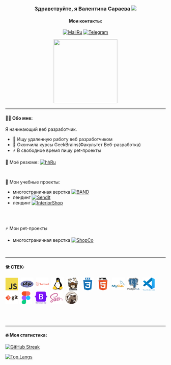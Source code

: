 <div align="center">

  ### Здравствуйте, я Валентина Сараева <img src="https://github.com/blackcater/blackcater/raw/main/images/Hi.gif" height="32"/>
   
  #### Мои контакты:
  <a href="mailto:sarayeva.valentina@mail.ru"><img src="https://img.shields.io/badge/@Mail-blue?style=for-the-badge&logo=mail&logoColor=white" alt="MailRu"/></a>
  <a href="https://t.me/kantor07" target="_blank" ><img src="https://img.shields.io/badge/Telegram-blue?style=for-the-badge&logo=telegram&logoColor=white" alt="Telegram"/></a>
</div>

<div align="center">
 <img src="https://media.giphy.com/media/VIKOfvqJHcVDrdVivT/giphy.gif" width="200" height="200"/>
</div>

---
#### :woman_technologist: Обо мне:
Я начинающий веб разработчик. 
- :telescope: Ищу удаленную работу веб разработчиком
- :seedling: Окончила курсы GeekBrains(Факультет Веб-разработка)
- :zap: В свободное время пишу pet-проекты

:page_with_curl: Моё резюме:
[<img src="https://img.shields.io/badge/hh.ru-red?style=for-the-badge&logo=headhanter&logoColor=white" alt="hhRu"/>](https://hh.ru/resume/c9b485edff0ce011750039ed1f4e6348654c4b?hhtmFrom=resume_list")

<br>

👀 Мои учебные проекты:
- многостраничная верстка <a href="https://github.com/kantor07/BRANDshop" target="_blank" ><img src="https://img.shields.io/badge/BRAND-pink" alt="BAND"/></a>
- лендинг <a href="https://github.com/kantor07/SendIt" target="_blank" ><img src="https://img.shields.io/badge/SendIt-blue" alt="SendIt"/></a>
- лендинг <a href="https://github.com/kantor07/InteriorShop" target="_blank" ><img src="https://img.shields.io/badge/InteriorShop-red" alt="InteriorShop"/></a> 
<br>
<br>

:zap: Мои pet-проекты
- многостраничная верстка <a href="https://github.com/kantor07/shopCo" target="_blank" ><img src="https://img.shields.io/badge/ShopCo-grey" alt="ShopCo"/></a>

<br>

---
#### :hammer_and_wrench: СТЕК:
<div>
  <img src="https://github.com/devicons/devicon/blob/master/icons/javascript/javascript-original.svg" title="JavaScript" alt="JavaScript" width="40" height="40"/>&nbsp;
  <img src="https://github.com/devicons/devicon/blob/master/icons/php/php-original.svg" title="PHP" alt="PHP" width="40" height="40"/>&nbsp;
  <img src="https://github.com/devicons/devicon/blob/master/icons/laravel/laravel-original-wordmark.svg" title="Laravel" alt="Laravel" width="40" height="40"/>&nbsp;
  <img src="https://github.com/devicons/devicon/blob/master/icons/linux/linux-original.svg" title="Linux" alt="Linux" width="40" height="40"/>&nbsp;
  <img src="https://github.com/devicons/devicon/blob/master/icons/composer/composer-original.svg" title="Composer" alt="Composer" width="40" height="40"/>&nbsp;
  <img src="https://github.com/devicons/devicon/blob/master/icons/css3/css3-plain-wordmark.svg"  title="CSS3" alt="CSS" width="40" height="40"/>&nbsp; 
  <img src="https://github.com/devicons/devicon/blob/master/icons/html5/html5-original-wordmark.svg" title="HTML5" alt="HTML" width="40" height="40"/>&nbsp;
  <img src="https://github.com/devicons/devicon/blob/master/icons/mysql/mysql-original-wordmark.svg" title="MySQL"  alt="MySQL" width="40" height="40"/>&nbsp;
  <img src="https://github.com/devicons/devicon/blob/master/icons/postgresql/postgresql-original-wordmark.svg" title="PostgreSQL"  alt="PostgreSQL" width="40" height="40"/>&nbsp;
  <img src="https://github.com/devicons/devicon/blob/master/icons/vscode/vscode-original-wordmark.svg" title="VSCode" alt="VSCode" width="40" height="40" color="blue"/>&nbsp;
  <img src="https://github.com/devicons/devicon/blob/master/icons/git/git-original-wordmark.svg" title="Git" alt="Git" width="40" height="40"/>
  <img src="https://github.com/devicons/devicon/blob/master/icons/figma/figma-original.svg" title="Figma" alt="Figma" width="40" height="40"/>&nbsp;
  <img src="https://github.com/devicons/devicon/blob/master/icons/bootstrap/bootstrap-original-wordmark.svg" title="Bootstrap" alt="Bootstrap" width="40" height="40"/>&nbsp;
  <img src="https://github.com/devicons/devicon/blob/master/icons/sass/sass-original.svg"  title="SASS" alt="SASS" width="40" height="40"/>&nbsp;
  <img src="https://github.com/devicons/devicon/blob/master/icons/dbeaver/dbeaver-original.svg" title="DBeaver"  alt="DBeaver" width="40" height="40"/>&nbsp;
</div>

<br>
<br>
<br>

---
#### :fire: Моя статистика:
[![GitHub Streak](http://github-readme-streak-stats.herokuapp.com?user=kantor07&theme=vue&locale=ru&exclude_days=Mon&stroke=89EBE5)](https://git.io/streak-stats)

[![Top Langs](https://github-readme-stats.vercel.app/api/top-langs/?username=kantor07&layout=compact&theme=vision-friendly-dark)](https://github.com/anuraghazra/github-readme-stats)
